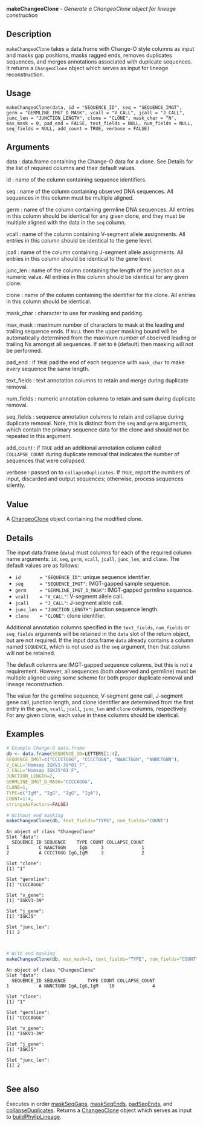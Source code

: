 





**makeChangeoClone** - *Generate a ChangeoClone object for lineage construction*

Description
--------------------

`makeChangeoClone` takes a data.frame with Change-O style columns as input and 
masks gap positions, masks ragged ends, removes duplicates sequences, and merges 
annotations associated with duplicate sequences. It returns a `ChangeoClone` 
object which serves as input for lineage reconstruction.


Usage
--------------------
```
makeChangeoClone(data, id = "SEQUENCE_ID", seq = "SEQUENCE_IMGT",
germ = "GERMLINE_IMGT_D_MASK", vcall = "V_CALL", jcall = "J_CALL",
junc_len = "JUNCTION_LENGTH", clone = "CLONE", mask_char = "N",
max_mask = 0, pad_end = FALSE, text_fields = NULL, num_fields = NULL,
seq_fields = NULL, add_count = TRUE, verbose = FALSE)
```

Arguments
-------------------

data
:   data.frame containing the Change-O data for a clone. See Details
for the list of required columns and their default values.

id
:   name of the column containing sequence identifiers.

seq
:   name of the column containing observed DNA sequences. All 
sequences in this column must be multiple aligned.

germ
:   name of the column containing germline DNA sequences. All entries 
in this column should be identical for any given clone, and they
must be multiple aligned with the data in the `seq` column.

vcall
:   name of the column containing V-segment allele assignments. All 
entries in this column should be identical to the gene level.

jcall
:   name of the column containing J-segment allele assignments. All 
entries in this column should be identical to the gene level.

junc_len
:   name of the column containing the length of the junction as a 
numeric value. All entries in this column should be identical 
for any given clone.

clone
:   name of the column containing the identifier for the clone. All 
entries in this column should be identical.

mask_char
:   character to use for masking and padding.

max_mask
:   maximum number of characters to mask at the leading and trailing
sequence ends. If `NULL` then the upper masking bound will 
be automatically determined from the maximum number of observed 
leading or trailing Ns amongst all sequences. If set to `0` 
(default) then masking will not be performed.

pad_end
:   if `TRUE` pad the end of each sequence with `mask_char`
to make every sequence the same length.

text_fields
:   text annotation columns to retain and merge during duplicate removal.

num_fields
:   numeric annotation columns to retain and sum during duplicate removal.

seq_fields
:   sequence annotation columns to retain and collapse during duplicate 
removal. Note, this is distinct from the `seq` and `germ` 
arguments, which contain the primary sequence data for the clone
and should not be repeated in this argument.

add_count
:   if `TRUE` add an additional annotation column called 
`COLLAPSE_COUNT` during duplicate removal that indicates the 
number of sequences that were collapsed.

verbose
:   passed on to `collapseDuplicates`. If `TRUE`, report the 
numbers of input, discarded and output sequences; otherwise, process
sequences silently.




Value
-------------------

A [ChangeoClone](ChangeoClone-class.md) object containing the modified clone.


Details
-------------------

The input data.frame (`data`) must columns for each of the required column name 
arguments: `id`, `seq`, `germ`, `vcall`, `jcall`, 
`junc_len`, and `clone`.  The default values are as follows:

+ `id       = "SEQUENCE_ID"`:           unique sequence identifier.
+ `seq      = "SEQUENCE_IMGT"`:         IMGT-gapped sample sequence.
+ `germ     = "GERMLINE_IMGT_D_MASK"`:  IMGT-gapped germline sequence.
+ `vcall    = "V_CALL"`:                V-segment allele call.
+ `jcall    = "J_CALL"`:                J-segment allele call.
+ `junc_len = "JUNCTION_LENGTH"`:       junction sequence length.
+ `clone    = "CLONE"`:                 clone identifier.

Additional annotation columns specified in the `text_fields`, `num_fields` 
or `seq_fields` arguments will be retained in the `data` slot of the return 
object, but are not required. If the input data.frame `data` already contains a 
column named `SEQUENCE`, which is not used as the `seq` argument, then that 
column will not be retained.

The default columns are IMGT-gapped sequence columns, but this is not a requirement. 
However, all sequences (both observed and germline) must be multiple aligned using
some scheme for both proper duplicate removal and lineage reconstruction. 

The value for the germline sequence, V-segment gene call, J-segment gene call, 
junction length, and clone identifier are determined from the first entry in the 
`germ`, `vcall`, `jcall`, `junc_len` and `clone` columns, 
respectively. For any given clone, each value in these columns should be identical.



Examples
-------------------

```R
# Example Change-O data.frame
db <- data.frame(SEQUENCE_ID=LETTERS[1:4],
SEQUENCE_IMGT=c("CCCCTGGG", "CCCCTGGN", "NAACTGGN", "NNNCTGNN"),
V_CALL="Homsap IGKV1-39*01 F",
J_CALL="Homsap IGKJ5*01 F",
JUNCTION_LENGTH=2,
GERMLINE_IMGT_D_MASK="CCCCAGGG",
CLONE=1,
TYPE=c("IgM", "IgG", "IgG", "IgA"),
COUNT=1:4,
stringsAsFactors=FALSE)

# Without end masking
makeChangeoClone(db, text_fields="TYPE", num_fields="COUNT")

```


```
An object of class "ChangeoClone"
Slot "data":
  SEQUENCE_ID SEQUENCE    TYPE COUNT COLLAPSE_COUNT
1           C NAACTGGN     IgG     3              1
2           A CCCCTGGG IgG,IgM     3              2

Slot "clone":
[1] "1"

Slot "germline":
[1] "CCCCAGGG"

Slot "v_gene":
[1] "IGKV1-39"

Slot "j_gene":
[1] "IGKJ5"

Slot "junc_len":
[1] 2


```


```R

# With end masking
makeChangeoClone(db, max_mask=3, text_fields="TYPE", num_fields="COUNT")
```


```
An object of class "ChangeoClone"
Slot "data":
  SEQUENCE_ID SEQUENCE        TYPE COUNT COLLAPSE_COUNT
1           A NNNCTGNN IgA,IgG,IgM    10              4

Slot "clone":
[1] "1"

Slot "germline":
[1] "CCCCAGGG"

Slot "v_gene":
[1] "IGKV1-39"

Slot "j_gene":
[1] "IGKJ5"

Slot "junc_len":
[1] 2


```



See also
-------------------

Executes in order [maskSeqGaps](maskSeqGaps.md), [maskSeqEnds](maskSeqEnds.md), 
[padSeqEnds](padSeqEnds.md), and [collapseDuplicates](collapseDuplicates.md). 
Returns a [ChangeoClone](ChangeoClone-class.md) object which serves as input to
[buildPhylipLineage](buildPhylipLineage.md).



